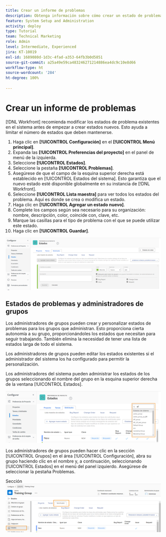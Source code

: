 ```yaml
---
title: Crear un informe de problemas
description: Obtenga información sobre cómo crear un estado de problema para satisfacer las necesidades de los flujos de trabajo de su organización.
feature: System Setup and Administration
activity: deploy
type: Tutorial
team: Technical Marketing
role: Admin
level: Intermediate, Experienced
jira: KT-10019
exl-id: 1689080d-1d3c-4fad-a353-64fb3b0d5851
source-git-commit: a25a49e59ca483246271214886ea4dc9c10e8d66
workflow-type: ht
source-wordcount: '284'
ht-degree: 100%

---
```


# Crear un informe de problemas

[!DNL Workfront] recomienda modificar los estados de problema existentes en el sistema antes de empezar a crear estados nuevos. Esto ayuda a limitar el número de estados que deben mantenerse.

1. Haga clic en **[!UICONTROL Configuración]** en el **[!UICONTROL Menú principal]**.
1. Expanda las **[!UICONTROL Preferencias del proyecto]** en el panel de menú de la izquierda.
1. Seleccione **[!UICONTROL Estados]**.
1. Seleccione la pestaña **[!UICONTROL Problemas]**.
1. Asegúrese de que el campo de la esquina superior derecha está establecido en [!UICONTROL Estados del sistema]. Esto garantiza que el nuevo estado esté disponible globalmente en su instancia de [!DNL Workfront].
1. Seleccione **[!UICONTROL Lista maestra]** para ver todos los estados del problema. Aquí es donde se crea o modifica un estado.
1. Haga clic en **[!UICONTROL Agregar un estado nuevo]**.
1. Complete los campos según sea necesario para su organización: nombre, descripción, color, coincide con, clave, etc.
1. Marque las casillas para el tipo de problema con el que se puede utilizar este estado.
1. Haga clic en **[!UICONTROL Guardar]**.

![Nueva ventana de estado en la página [!UICONTROL Estados] ](assets/admin-fund-create-issue-status.png)

## Estados de problemas y administradores de grupos

Los administradores de grupos pueden crear y personalizar estados de problemas para los grupos que administran. Esto proporciona cierta autonomía a su grupo, proporcionándoles los estados que necesitan para seguir trabajando. También elimina la necesidad de tener una lista de estados larga de todo el sistema.

Los administradores de grupos pueden editar los estados existentes si el administrador del sistema los ha configurado para permitir la personalización.

Los administradores del sistema pueden administrar los estados de los grupos seleccionando el nombre del grupo en la esquina superior derecha de la ventana [!UICONTROL Estados].

![Menú de lista de grupos en la página [!UICONTROL Estados] ](assets/admin-fund-change-group-master-list.png)

Los administradores de grupos pueden hacer clic en la sección [!UICONTROL Grupos] en el área [!UICONTROL Configuración], abra su grupo haciendo clic en el nombre y, a continuación, seleccionando [!UICONTROL Estados] en el menú del panel izquierdo. Asegúrese de seleccionar la pestaña Problemas.

Sección ![[!UICONTROL Estados] de la página [!UICONTROL Grupo] ](assets/admin-fund-group-issue-statuses.png)

<!---
For detailed information on how managing statuses can be done by group administrators, see these articles:
Create and customize group statuses
Group administrators
--->

<!---
learn more URLs
Issue statuses
Create and customize system-wide statuses
--->
